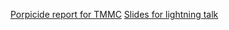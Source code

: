 [Porpicide report for TMMC](reports/porpicide.html)
[Slides for lightning talk](slides/lightning_talk.html)